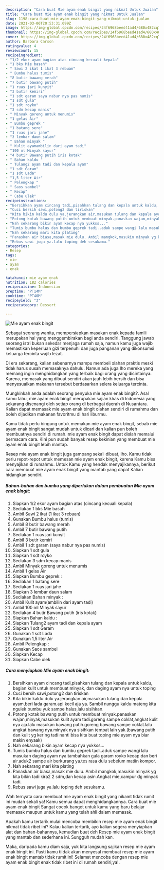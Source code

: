 ```yaml
---
description: "Cara buat Mie ayam enak bingit yang nikmat Untuk Jualan"
title: "Cara buat Mie ayam enak bingit yang nikmat Untuk Jualan"
slug: 1198-cara-buat-mie-ayam-enak-bingit-yang-nikmat-untuk-jualan
date: 2021-03-06T20:53:31.099Z
image: https://img-global.cpcdn.com/recipes/24f6968beed41ad4/680x482cq70/mie-ayam-enak-bingit-foto-resep-utama.jpg
thumbnail: https://img-global.cpcdn.com/recipes/24f6968beed41ad4/680x482cq70/mie-ayam-enak-bingit-foto-resep-utama.jpg
cover: https://img-global.cpcdn.com/recipes/24f6968beed41ad4/680x482cq70/mie-ayam-enak-bingit-foto-resep-utama.jpg
author: Barbara Carson
ratingvalue: 4
reviewcount: 15
recipeingredient:
- "1/2 ekor ayam bagian atas cincang kecuali kepala"
- "1 bks Mie basah"
- " Sawi 2 ikat 1 ikat 3 rebuan"
- " Bumbu halus tumis"
- "8 butir bawang merah"
- "7 butir bawang putih"
- "1 ruas jari kunyit"
- "3 butir kemiri"
- "1 sdt garam saya nabur nya pas numis"
- "1 sdt gula"
- "1 sdt royko"
- "3 sdm kecap manis"
- " Minyak goreng untuk menumis"
- "1 gelas Air"
- " Bumbu geprek "
- "1 batang sere"
- "1 ruas jari jahe"
- "3 lembar daun salam"
- " Bahan minyak "
- " Kulit ayamambilin dari ayam tadi"
- "100 ml Minyak sayur"
- "4 butir Bawang putih iris kotak"
- " Bahan kaldu "
- " Tulang2 ayam tadi dan kepala ayam"
- "1 sdt Garam"
- "1 sdt Lada"
- "1,5 liter Air"
- " Pelengkap "
- " Saos sambel"
- " Kecap"
- " Cabe ulek"
recipeinstructions:
- "Bersihkan ayam cincang tadi,pisahkan tulang dan kepala untuk kaldu, bagian kulit untuk membuat minyak, dan daging ayam nya untuk toping"
- "Cuci bersih sawi,potong2 dan tiriskan"
- "Kita bikin kaldu dulu ya.jerangkan air,masukan tulang dan kepala ayam,beri lada garam.api kecil aja ya. Sambil nunggu kaldu mateng kita ngulek bumbu yuk sampe halus,lalu sisihkan."
- "Potong kotak bawang putih untuk membuat minyak.panaskan wajan,minyak,masukan kulit ayam tadi.goreng sampe coklat,angkat kulit nya aja.lalu masukan bawang putih.goreng bawang sampe coklat.lalu angkat bawang nya.minyak nya sisihkan tempat lain yak.(bawang putih dan kulit yg kering tadi nanti bisa kita buat toping mie ayam nya biar makin enyaak)"
- "Nah sekarang bikin ayam kecap nya yukkss..."
- "Tumis bumbu halus dan bumbu geprek tadi..aduk sampe wangi lalu masukan daging ayam nya.tambahkan gula garam royko kecap dan beri air.aduk2 sampe air berkurang ya.tes rasa dulu sebelum matiin kompor."
- "Nah sekarang mari kita plating"
- "Panaskan air biasa,masak mie dulu. Ambil mangkok,masukin minyak yg kita bikin tadi kira2 2 sdm,dan kecap asin.Angkat mie,campur dg minyak tadi."
- "Rebus sawi juga ya.lalu toping deh sesukamu."
categories:
- Resep
tags:
- mie
- ayam
- enak

katakunci: mie ayam enak 
nutrition: 182 calories
recipecuisine: Indonesian
preptime: "PT14M"
cooktime: "PT40M"
recipeyield: "3"
recipecategory: Dessert

---
```



![Mie ayam enak bingit](https://img-global.cpcdn.com/recipes/24f6968beed41ad4/680x482cq70/mie-ayam-enak-bingit-foto-resep-utama.jpg)

Sebagai seorang wanita, mempersiapkan masakan enak kepada famili merupakan hal yang menggembirakan bagi anda sendiri. Tanggung jawab seorang istri bukan sekedar menjaga rumah saja, namun kamu juga wajib memastikan keperluan gizi terpenuhi dan juga panganan yang dikonsumsi keluarga tercinta wajib lezat.

Di era  sekarang, kalian sebenarnya mampu membeli olahan praktis meski tidak harus susah memasaknya dahulu. Namun ada juga lho mereka yang memang ingin menghidangkan yang terbaik bagi orang yang dicintainya. Karena, memasak yang dibuat sendiri akan jauh lebih bersih dan bisa menyesuaikan makanan tersebut berdasarkan selera keluarga tercinta. 



Mungkinkah anda adalah seorang penyuka mie ayam enak bingit?. Asal kamu tahu, mie ayam enak bingit merupakan sajian khas di Indonesia yang sekarang disenangi oleh setiap orang di berbagai daerah di Nusantara. Kalian dapat memasak mie ayam enak bingit olahan sendiri di rumahmu dan boleh dijadikan makanan favoritmu di hari liburmu.

Kamu tidak perlu bingung untuk memakan mie ayam enak bingit, sebab mie ayam enak bingit sangat mudah untuk dicari dan kalian pun boleh membuatnya sendiri di rumah. mie ayam enak bingit dapat diolah memalui bermacam cara. Kini pun sudah banyak resep kekinian yang membuat mie ayam enak bingit lebih mantap.

Resep mie ayam enak bingit juga gampang sekali dibuat, lho. Kamu tidak perlu repot-repot untuk memesan mie ayam enak bingit, karena Kamu bisa menyajikan di rumahmu. Untuk Kamu yang hendak menyajikannya, berikut cara membuat mie ayam enak bingit yang mantab yang dapat Kalian hidangkan sendiri.

<!--inarticleads1-->

##### Bahan-bahan dan bumbu yang diperlukan dalam pembuatan Mie ayam enak bingit:

1. Siapkan 1/2 ekor ayam bagian atas (cincang kecuali kepala)
1. Sediakan 1 bks Mie basah
1. Ambil  Sawi 2 ikat (1 ikat 3 rebuan)
1. Gunakan  Bumbu halus (tumis)
1. Ambil 8 butir bawang merah
1. Ambil 7 butir bawang putih
1. Sediakan 1 ruas jari kunyit
1. Ambil 3 butir kemiri
1. Ambil 1 sdt garam (saya nabur nya pas numis)
1. Siapkan 1 sdt gula
1. Siapkan 1 sdt royko
1. Sediakan 3 sdm kecap manis
1. Ambil  Minyak goreng untuk menumis
1. Ambil 1 gelas Air
1. Siapkan  Bumbu geprek :
1. Sediakan 1 batang sere
1. Sediakan 1 ruas jari jahe
1. Siapkan 3 lembar daun salam
1. Sediakan  Bahan minyak :
1. Ambil  Kulit ayam(ambilin dari ayam tadi)
1. Ambil 100 ml Minyak sayur
1. Sediakan 4 butir Bawang putih (iris kotak)
1. Siapkan  Bahan kaldu :
1. Siapkan  Tulang2 ayam tadi dan kepala ayam
1. Siapkan 1 sdt Garam
1. Gunakan 1 sdt Lada
1. Gunakan 1,5 liter Air
1. Ambil  Pelengkap :
1. Gunakan  Saos sambel
1. Siapkan  Kecap
1. Siapkan  Cabe ulek




<!--inarticleads2-->

##### Cara menyiapkan Mie ayam enak bingit:

1. Bersihkan ayam cincang tadi,pisahkan tulang dan kepala untuk kaldu, bagian kulit untuk membuat minyak, dan daging ayam nya untuk toping
1. Cuci bersih sawi,potong2 dan tiriskan
1. Kita bikin kaldu dulu ya.jerangkan air,masukan tulang dan kepala ayam,beri lada garam.api kecil aja ya. Sambil nunggu kaldu mateng kita ngulek bumbu yuk sampe halus,lalu sisihkan.
1. Potong kotak bawang putih untuk membuat minyak.panaskan wajan,minyak,masukan kulit ayam tadi.goreng sampe coklat,angkat kulit nya aja.lalu masukan bawang putih.goreng bawang sampe coklat.lalu angkat bawang nya.minyak nya sisihkan tempat lain yak.(bawang putih dan kulit yg kering tadi nanti bisa kita buat toping mie ayam nya biar makin enyaak)
1. Nah sekarang bikin ayam kecap nya yukkss...
1. Tumis bumbu halus dan bumbu geprek tadi..aduk sampe wangi lalu masukan daging ayam nya.tambahkan gula garam royko kecap dan beri air.aduk2 sampe air berkurang ya.tes rasa dulu sebelum matiin kompor.
1. Nah sekarang mari kita plating
1. Panaskan air biasa,masak mie dulu. Ambil mangkok,masukin minyak yg kita bikin tadi kira2 2 sdm,dan kecap asin.Angkat mie,campur dg minyak tadi.
1. Rebus sawi juga ya.lalu toping deh sesukamu.




Wah ternyata cara membuat mie ayam enak bingit yang nikamt tidak rumit ini mudah sekali ya! Kamu semua dapat menghidangkannya. Cara buat mie ayam enak bingit Sangat cocok banget untuk kamu yang baru belajar memasak maupun untuk kamu yang telah ahli dalam memasak.

Apakah kamu tertarik mulai mencoba membikin resep mie ayam enak bingit nikmat tidak ribet ini? Kalau kalian tertarik, ayo kalian segera menyiapkan alat dan bahan-bahannya, kemudian buat deh Resep mie ayam enak bingit yang mantab dan sederhana ini. Sungguh mudah kan. 

Maka, daripada kamu diam saja, yuk kita langsung sajikan resep mie ayam enak bingit ini. Pasti kamu tiidak akan menyesal membuat resep mie ayam enak bingit mantab tidak rumit ini! Selamat mencoba dengan resep mie ayam enak bingit enak tidak ribet ini di rumah sendiri,ya!.

